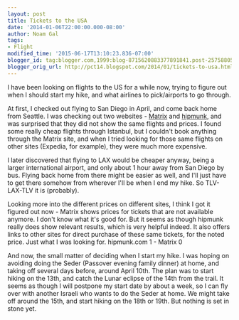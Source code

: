 ```yaml
---
layout: post
title: Tickets to the USA
date: '2014-01-06T22:00:00.000-08:00'
author: Noam Gal
tags:
- Flight
modified_time: '2015-06-17T13:10:23.836-07:00'
blogger_id: tag:blogger.com,1999:blog-8715620883377891841.post-2575880598211175426
blogger_orig_url: http://pct14.blogspot.com/2014/01/tickets-to-usa.html
---
```


I have been looking on flights to the US for a while now, trying to figure out when I should start my hike, and what airlines to pick/airports to go through.

At first, I checked out flying to San Diego in April, and come back home from Seattle. I was checking out two websites - [Matrix] and [hipmunk], and was surprised that they did not show the same flights and prices. I found some really cheap flights through Istanbul, but I couldn't book anything through the Matrix site, and when I tried looking for those same flights on other sites (Expedia, for example), they were much more expensive.

I later discovered that flying to LAX would be cheaper anyway, being a larger international airport, and only about 1 hour away from San Diego by bus. Flying back home from there might be easier as well, and I'll just have to get there somehow from wherever I'll be when I end my hike. So TLV-LAX-TLV it is (probably).

Looking more into the different prices on different sites, I think I got it figured out now - Matrix shows prices for tickets that are not available anymore. I don't know what it's good for. But it seems as though hipmunk really does show relevant results, which is very helpful indeed. It also offers links to other sites for direct purchase of these same tickets, for the noted price. Just what I was looking for. hipmunk.com 1 - Matrix 0

And now, the small matter of deciding when I start my hike. I was hoping on avoiding doing the Seder (Passover evening family dinner) at home, and taking off several days before, around April 10th. The plan was to start hiking on the 13th, and catch the Lunar eclipse of the 14th from the trail. It seems as though I will postpone my start date by about a week, so I can fly over with another Israeli who wants to do the Seder at home. We might take off around the 15th, and start hiking on the 18th or 19th. But nothing is set in stone yet.

[Matrix]: http://matrix.itasoftware.com/
[hipmunk]: http://www.hipmunk.com/
